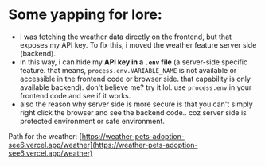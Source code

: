 # Some yapping for lore:
- i was fetching the weather data directly on the frontend, but that exposes my API key. To fix this, i moved the weather feature server side (backend).
- in this way, i can hide my **API key in a `.env` file** (a server-side specific feature. that means, `process.env.VARIABLE_NAME` is not available or accessible in the frontend code or browser side. that capability is only available backend). don't believe me? try it lol. use `process.env` in your frontend code and see if it works.
- also the reason why server side is more secure is that you can't simply right click the browser and see the backend code.. coz server side is protected environment or safe environment.

Path for the weather:
[https://weather-pets-adoption-see6.vercel.app/weather](https://weather-pets-adoption-see6.vercel.app/weather)

